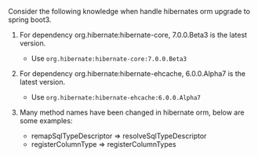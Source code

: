 Consider the following knowledge when handle hibernates orm upgrade to spring boot3. 
1. For dependency org.hibernate:hibernate-core, 7.0.0.Beta3 is the latest version.
   - Use `org.hibernate:hibernate-core:7.0.0.Beta3`

2. For dependency org.hibernate:hibernate-ehcache, 6.0.0.Alpha7 is the latest version.
   - Use `org.hibernate:hibernate-ehcache:6.0.0.Alpha7`

3. Many method names have been changed in hibernate orm, below are some examples:
    - remapSqlTypeDescriptor => resolveSqlTypeDescriptor 
    - registerColumnType => registerColumnTypes 
